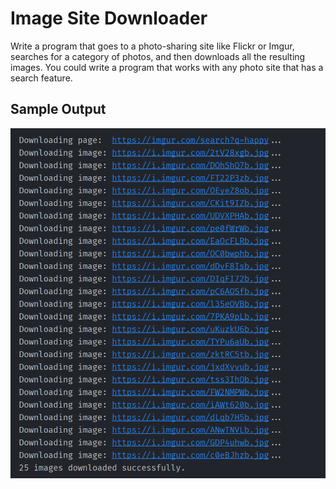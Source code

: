 # Image Site Downloader

Write a program that goes to a photo-sharing site like Flickr or Imgur, searches for a category of photos, and then downloads all the resulting images. You could write a program that works with any photo site that has a search feature.

## Sample Output
<p align=center>
  <img src=./sample_output.png alt=sample console output>
</p>